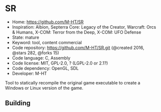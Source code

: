 # SR

- Home: https://github.com/M-HT/SR
- Inspiration: Albion, Septerra Core: Legacy of the Creator, Warcraft: Orcs & Humans, X-COM: Terror from the Deep, X-COM: UFO Defense
- State: mature
- Keyword: tool, content commercial
- Code repository: https://github.com/M-HT/SR.git (@created 2016, @stars 282, @forks 15)
- Code language: C, Assembly
- Code license: MIT, GPL-2.0, ? (LGPL-2.0 or 2.1?)
- Code dependency: OpenGL, SDL
- Developer: M-HT

Tool to statically recompile the original game executable to create a Windows or Linux version of the game.

## Building

